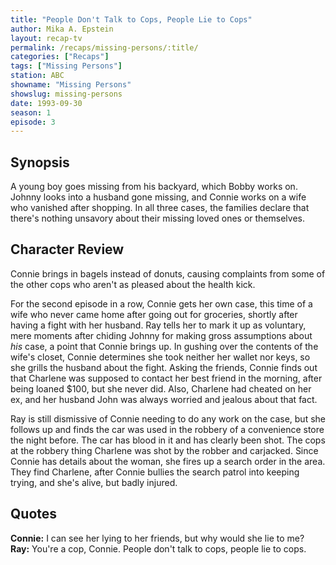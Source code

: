 ```yaml
---
title: "People Don't Talk to Cops, People Lie to Cops"
author: Mika A. Epstein
layout: recap-tv
permalink: /recaps/missing-persons/:title/
categories: ["Recaps"]
tags: ["Missing Persons"]
station: ABC
showname: "Missing Persons"
showslug: missing-persons
date: 1993-09-30
season: 1
episode: 3
---
```


## Synopsis

A young boy goes missing from his backyard, which Bobby works on. Johnny looks into a husband gone missing, and Connie works on a wife who vanished after shopping. In all three cases, the families declare that there's nothing unsavory about their missing loved ones or themselves.

## Character Review

Connie brings in bagels instead of donuts, causing complaints from some of the other cops who aren't as pleased about the health kick. 

For the second episode in a row, Connie gets her own case, this time of a wife who never came home after going out for groceries, shortly after having a fight with her husband. Ray tells her to mark it up as voluntary, mere moments after chiding Johnny for making gross assumptions about *his* case, a point that Connie brings up. In gushing over the contents of the wife's closet, Connie determines she took neither her wallet nor keys, so she grills the husband about the fight. Asking the friends, Connie finds out that Charlene was supposed to contact her best friend in the morning, after being loaned $100, but she never did. Also, Charlene had cheated on her ex, and her husband John was always worried and jealous about that fact.

Ray is still dismissive of Connie needing to do any work on the case, but she follows up and finds the car was used in the robbery of a convenience store the night before. The car has blood in it and has clearly been shot. The cops at the robbery thing Charlene was shot by the robber and carjacked. Since Connie has details about the woman, she fires up a search order in the area. They find Charlene, after Connie bullies the search patrol into keeping trying, and she's alive, but badly injured.

## Quotes

**Connie:** I can see her lying to her friends, but why would she lie to me?  
**Ray:** You're a cop, Connie. People don't talk to cops, people lie to cops.  
